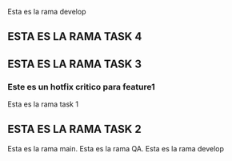 Esta es la rama develop
## ESTA ES LA RAMA TASK 4
## ESTA ES LA RAMA TASK 3
### Este es un hotfix critico para feature1
Esta es la rama task 1
## ESTA ES LA RAMA TASK 2
Esta es la rama main.
Esta es la rama QA.
Esta es la rama develop

